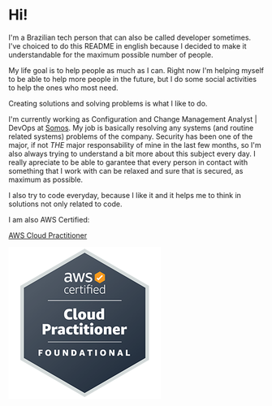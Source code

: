 # Hi!

I'm a Brazilian tech person that can also be called developer sometimes. I've choiced to do this README in english because I decided to make it understandable for the maximum possible number of people.

My life goal is to help people as much as I can. Right now I'm helping myself to be able to help more people in the future, but I do some social activities to help the ones who most need.

Creating solutions and solving problems is what I like to do.

I'm currently working as Configuration and Change Management Analyst | DevOps at [Somos](https://somos.us). My job is basically resolving any systems (and routine related systems) problems of the company. Security has been one of the major, if not *THE* major responsability of mine in the last few months, so I'm also always trying to understand a bit more about this subject every day. I really apreciate to be able to garantee that every person in contact with something that I work with can be relaxed and sure that is secured, as maximum as possible.

I also try to code everyday, because I like it and it helps me to think in solutions not only related to code.

I am also AWS Certified:

[AWS Cloud Practitioner](https://www.credly.com/badges/2351bdbe-b8bd-408f-a2f3-45f878267b23/public_url)

![AWS Cloud Practitioner Logo](./cplogo.png)

<!--
**newlomar/newlomar** is a ✨ _special_ ✨ repository because its `README.md` (this file) appears on your GitHub profile.

Here are some ideas to get you started:

- 🔭 I’m currently working on ...
- 🌱 I’m currently learning ...
- 👯 I’m looking to collaborate on ...
- 🤔 I’m looking for help with ...
- 💬 Ask me about ...
- 📫 How to reach me: ...
- 😄 Pronouns: ...
- ⚡ Fun fact: ...
-->

